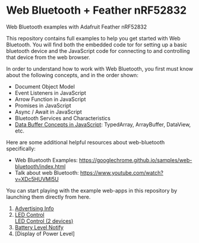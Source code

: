 # Web Bluetooth + Feather nRF52832
Web Bluetooth examples with Adafruit Feather nRF52832

This repository contains full examples to help you get started with Web Bluetooth. You will find both 
the embedded code tor for setting up a basic bluetooth device and the JavaScript code for connecting to and controlling
that device from the web browser.

In order to understand how to work with Web Bluetooth, you first must know about the following concepts, and in the order shown:

* Document Object Model
* Event Listeners in JavaScript
* Arrow Function in JavaScript
* Promises in JavaScript
* Async / Await in JavaScript
* Bluetooth Services and Characteristics
* [Data Buffer Concepts in JavaScript](https://data-flair.training/blogs/javascript-dataview/): TypedArray, ArrayBuffer, DataView, etc.

Here are some additional helpful resources about web-bluetooth specifically:
* Web Bluetooth Examples: https://googlechrome.github.io/samples/web-bluetooth/index.html</li>
* Talk about web Bluetooth: https://www.youtube.com/watch?v=XDc5HUVMI5U</li>

You can start playing with the example web-apps in this repository by launching them directly from here.
1. [Advertising Info](https://shtarbanov.github.io/WebBluetooth-Feather-nRF52832/AdvertisingInfo/WebApp)
2. [LED Control](https://shtarbanov.github.io/WebBluetooth-Feather-nRF52832/LED%20Control/WebApp%20(Async))
   <br>[LED Control (2 devices)](https://shtarbanov.github.io/WebBluetooth-Feather-nRF52832/LED%20Control/WebApp%2C%20control%202%20devices)
3. [Battery Level Notify](https://shtarbanov.github.io/WebBluetooth-Feather-nRF52832/BatteryLevel%20(Notification)/WebApp)
4. [Display of Power Level]
